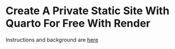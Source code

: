 # Create A Private Static Site With Quarto For Free With Render

Instructions and background are [here](https://github.com/hamelsmu/oauth-tutorial/blob/main/simple/README.md#render)
